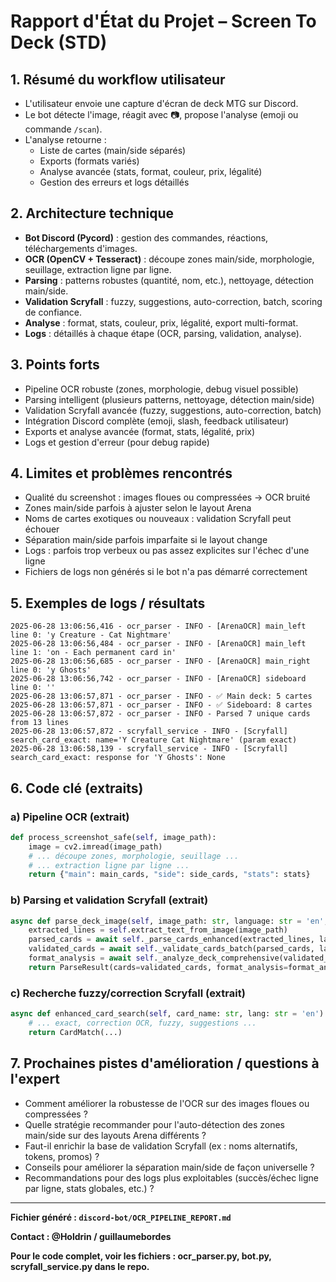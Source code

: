 # Rapport d'État du Projet – Screen To Deck (STD)

## 1. Résumé du workflow utilisateur

- L'utilisateur envoie une capture d'écran de deck MTG sur Discord.
- Le bot détecte l'image, réagit avec 📷, propose l'analyse (emoji ou commande `/scan`).
- L'analyse retourne :
  - Liste de cartes (main/side séparés)
  - Exports (formats variés)
  - Analyse avancée (stats, format, couleur, prix, légalité)
  - Gestion des erreurs et logs détaillés

## 2. Architecture technique

- **Bot Discord (Pycord)** : gestion des commandes, réactions, téléchargements d'images.
- **OCR (OpenCV + Tesseract)** : découpe zones main/side, morphologie, seuillage, extraction ligne par ligne.
- **Parsing** : patterns robustes (quantité, nom, etc.), nettoyage, détection main/side.
- **Validation Scryfall** : fuzzy, suggestions, auto-correction, batch, scoring de confiance.
- **Analyse** : format, stats, couleur, prix, légalité, export multi-format.
- **Logs** : détaillés à chaque étape (OCR, parsing, validation, analyse).

## 3. Points forts

- Pipeline OCR robuste (zones, morphologie, debug visuel possible)
- Parsing intelligent (plusieurs patterns, nettoyage, détection main/side)
- Validation Scryfall avancée (fuzzy, suggestions, auto-correction, batch)
- Intégration Discord complète (emoji, slash, feedback utilisateur)
- Exports et analyse avancée (format, stats, légalité, prix)
- Logs et gestion d'erreur (pour debug rapide)

## 4. Limites et problèmes rencontrés

- Qualité du screenshot : images floues ou compressées → OCR bruité
- Zones main/side parfois à ajuster selon le layout Arena
- Noms de cartes exotiques ou nouveaux : validation Scryfall peut échouer
- Séparation main/side parfois imparfaite si le layout change
- Logs : parfois trop verbeux ou pas assez explicites sur l'échec d'une ligne
- Fichiers de logs non générés si le bot n'a pas démarré correctement

## 5. Exemples de logs / résultats

```
2025-06-28 13:06:56,416 - ocr_parser - INFO - [ArenaOCR] main_left line 0: 'y Creature - Cat Nightmare'
2025-06-28 13:06:56,484 - ocr_parser - INFO - [ArenaOCR] main_left line 1: 'on - Each permanent card in'
2025-06-28 13:06:56,685 - ocr_parser - INFO - [ArenaOCR] main_right line 0: 'y Ghosts'
2025-06-28 13:06:56,742 - ocr_parser - INFO - [ArenaOCR] sideboard line 0: ''
2025-06-28 13:06:57,871 - ocr_parser - INFO - ✅ Main deck: 5 cartes
2025-06-28 13:06:57,871 - ocr_parser - INFO - ✅ Sideboard: 8 cartes
2025-06-28 13:06:57,872 - ocr_parser - INFO - Parsed 7 unique cards from 13 lines
2025-06-28 13:06:57,872 - scryfall_service - INFO - [Scryfall] search_card_exact: name='Y Creature Cat Nightmare' (param exact)
2025-06-28 13:06:58,139 - scryfall_service - INFO - [Scryfall] search_card_exact: response for 'Y Ghosts': None
```

## 6. Code clé (extraits)

### a) Pipeline OCR (extrait)
```python
def process_screenshot_safe(self, image_path):
    image = cv2.imread(image_path)
    # ... découpe zones, morphologie, seuillage ...
    # ... extraction ligne par ligne ...
    return {"main": main_cards, "side": side_cards, "stats": stats}
```

### b) Parsing et validation Scryfall (extrait)
```python
async def parse_deck_image(self, image_path: str, language: str = 'en', format_hint: str = None) -> ParseResult:
    extracted_lines = self.extract_text_from_image(image_path)
    parsed_cards = await self._parse_cards_enhanced(extracted_lines, language)
    validated_cards = await self._validate_cards_batch(parsed_cards, language)
    format_analysis = await self._analyze_deck_comprehensive(validated_cards, format_hint)
    return ParseResult(cards=validated_cards, format_analysis=format_analysis, ...)
```

### c) Recherche fuzzy/correction Scryfall (extrait)
```python
async def enhanced_card_search(self, card_name: str, lang: str = 'en') -> CardMatch:
    # ... exact, correction OCR, fuzzy, suggestions ...
    return CardMatch(...)
```

## 7. Prochaines pistes d'amélioration / questions à l'expert

- Comment améliorer la robustesse de l'OCR sur des images floues ou compressées ?
- Quelle stratégie recommander pour l'auto-détection des zones main/side sur des layouts Arena différents ?
- Faut-il enrichir la base de validation Scryfall (ex : noms alternatifs, tokens, promos) ?
- Conseils pour améliorer la séparation main/side de façon universelle ?
- Recommandations pour des logs plus exploitables (succès/échec ligne par ligne, stats globales, etc.) ?

---

**Fichier généré : `discord-bot/OCR_PIPELINE_REPORT.md`**

**Contact : @Holdrin / guillaumebordes**

**Pour le code complet, voir les fichiers : ocr_parser.py, bot.py, scryfall_service.py dans le repo.** 